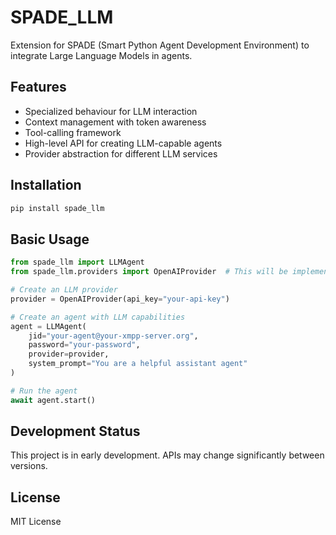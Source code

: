 # SPADE_LLM

Extension for SPADE (Smart Python Agent Development Environment) to integrate Large Language Models in agents.

## Features

- Specialized behaviour for LLM interaction
- Context management with token awareness
- Tool-calling framework
- High-level API for creating LLM-capable agents
- Provider abstraction for different LLM services

## Installation

```bash
pip install spade_llm
```

## Basic Usage

```python
from spade_llm import LLMAgent
from spade_llm.providers import OpenAIProvider  # This will be implemented later

# Create an LLM provider
provider = OpenAIProvider(api_key="your-api-key")

# Create an agent with LLM capabilities
agent = LLMAgent(
    jid="your-agent@your-xmpp-server.org",
    password="your-password",
    provider=provider,
    system_prompt="You are a helpful assistant agent"
)

# Run the agent
await agent.start()
```

## Development Status

This project is in early development. APIs may change significantly between versions.

## License

MIT License
